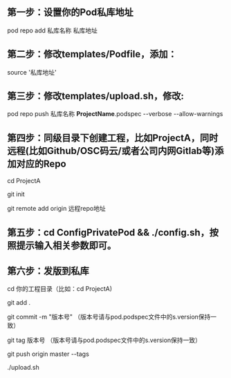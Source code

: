 ## 第一步：设置你的Pod私库地址


pod repo add 私库名称 私库地址


## 第二步：修改templates/Podfile，添加：


source '私库地址'  



## 第三步：修改templates/upload.sh，修改:  


pod repo push 私库名称 __ProjectName__.podspec --verbose --allow-warnings  


## 第四步：同级目录下创建工程，比如ProjectA，同时远程(比如Github/OSC码云/或者公司内网Gitlab等)添加对应的Repo  


cd ProjectA  


git init  


git remote add origin 远程repo地址  


## 第五步：cd ConfigPrivatePod && ./config.sh，按照提示输入相关参数即可。


## 第六步：发版到私库


cd 你的工程目录（比如：cd ProjectA)


git add .


git commit -m "版本号"	（版本号请与pod.podspec文件中的s.version保持一致）


git tag 版本号	 （版本号请与pod.podspec文件中的s.version保持一致）


git push origin master --tags


./upload.sh